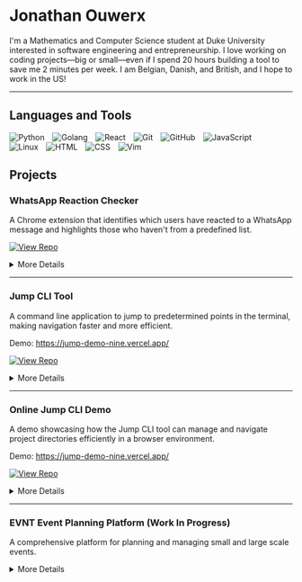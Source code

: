 # Jonathan Ouwerx

I'm a Mathematics and Computer Science student at Duke University interested in software engineering and entrepreneurship. I love working on coding projects—big or small—even if I spend 20 hours building a tool to save me 2 minutes per week. I am Belgian, Danish, and British, and I hope to work in the US!

---

## Languages and Tools

<p>
  <img alt="Python" width="30px" style="padding-right:10px;" src="https://cdn.jsdelivr.net/gh/devicons/devicon/icons/python/python-plain.svg" />
  <img alt="Golang" width="40px" style="padding-right:10px;" src="https://cdn.jsdelivr.net/gh/devicons/devicon@latest/icons/go/go-original-wordmark.svg" />
  <img alt="React" width="30px" style="padding-right:10px;" src="https://cdn.jsdelivr.net/gh/devicons/devicon/icons/react/react-original.svg" />
  <img alt="Git" width="30px" style="padding-right:10px;" src="https://cdn.jsdelivr.net/gh/devicons/devicon/icons/git/git-original.svg" />
  <img alt="GitHub" width="30px" style="padding-right:10px;" src="https://cdn.jsdelivr.net/gh/devicons/devicon/icons/github/github-original.svg" />
  <img alt="JavaScript" width="30px" style="padding-right:10px;" src="https://cdn.jsdelivr.net/gh/devicons/devicon/icons/javascript/javascript-plain.svg" />
  <img alt="Linux" width="30px" style="padding-right:10px;" src="https://cdn.jsdelivr.net/gh/devicons/devicon/icons/linux/linux-original.svg" />
  <img alt="HTML" width="30px" style="padding-right:10px;" src="https://cdn.jsdelivr.net/gh/devicons/devicon/icons/html5/html5-plain.svg" />
  <img alt="CSS" width="30px" style="padding-right:10px;" src="https://cdn.jsdelivr.net/gh/devicons/devicon/icons/css3/css3-plain.svg" />
  <img alt="Vim" width="30px" style="padding-right:10px;" src="https://cdn.jsdelivr.net/gh/devicons/devicon@latest/icons/vim/vim-original.svg" />
</p>


## Projects

### WhatsApp Reaction Checker 
A Chrome extension that identifies which users have reacted to a WhatsApp message and highlights those who haven't from a predefined list.

[![View Repo](https://img.shields.io/badge/View_Repo-blue?style=for-the-badge)](https://github.com/jonathanouwerx/whatsapp_extension)


<details>
<summary>More Details</summary> 
<br/>
  
#### Key Features
- **Toggle Extension**: Easily enable or disable the extension via a popup switch.  
- **Manage Name List**: Add, remove, and manage a list of names directly from the popup.  
- **Real-time Reaction Check**: Automatically scrolls through reactions and identifies missing names.  
- **Persistent State**: Saves and loads the extension state and name list across sessions.

#### Tech Stack
- **Languages**: JavaScript, HTML, CSS  
- **APIs**: Chrome Extensions API

#### Screenshots
<p>
    <img alt="WhatsApp Reaction Checker Screenshot Missing Names" height="400px" style="padding-right:10px;" src="./assets/missing_names.png" />
    <img alt="WhatsApp Reaction Checker Screenshot Popup" height="400px" style="padding-right:10px;" src="./assets/popup_thin.png" />
</p>

</details>

---

###  Jump CLI Tool
A command line application to jump to predetermined points in the terminal, making navigation faster and more efficient.

Demo: https://jump-demo-nine.vercel.app/

[![View Repo](https://img.shields.io/badge/View_Repo-blue?style=for-the-badge)](https://github.com/jonathanouwerx/jump)

<details>
<summary>More Details</summary>

#### Key Features
- **Add Destinations**: Easily add new destinations with the `jump add <name>` command.  
- **Navigate to Destinations**: Quickly navigate to preset directories using the `jump to <name>` command.  
- **List Destinations**: View all saved destinations with the `jump list` command.  
- **Remove Destinations**: Remove specific or all destinations using the `jump rm <name>` command.

#### Tech Stack
- **Language**: V  
- **Libraries**: cli, os, v.vmod

</details>

---

### Online Jump CLI Demo

A demo showcasing how the Jump CLI tool can manage and navigate project directories efficiently in a browser environment.

Demo: https://jump-demo-nine.vercel.app/

[![View Repo](https://img.shields.io/badge/View_Repo-blue?style=for-the-badge)](https://github.com/jonathanouwerx/jump-demo)

<details>
<summary>More Details</summary>

#### Key Features
- **List Jumps**: Display all available jump locations.  
- **Add Jumps**: Add new jump locations in the working directory.  
- **Navigate Jumps**: Open directories in VS Code using jump commands.  
- **Remove Jumps**: Delete existing jump locations.

#### Tech Stack
- **Languages**: TypeScript  
- **Frameworks**: React, Vite  
- **APIs**: Wouter (for routing), xterm.js (for terminal emulation)

</details>    
   
---

### EVNT Event Planning Platform (Work In Progress)
A comprehensive platform for planning and managing small and large scale events.

<!-- [![View Repo](https://img.shields.io/badge/View_Repo-blue?style=for-the-badge)](https://github.com/jonathanouwerx/WhatsAppReactionChecker) -->

<details>
<summary>More Details</summary>

#### Key Features
- **Event Creation**: Create and customize events with details, dates, and locations.
- **Group Organization**: Users are organized by group to streamline event management.
- **Payment Processing**: Integrated payment processing for event tickets and merchandise.
- **Event Analytics**: Track event attendance, revenue, and other metrics for analysis.

#### Tech Stack
- **Frontend**: React, React Native, Expo, Styled-Components
- **Backend**: Node.js, Express
- **Database**: Prisma, PostgreSQL

#### Screenshots
<p>
    <img alt="EVNT Image 1" height="400px" style="padding-right:10px;" src="./assets/evnt1.png" />
    <img alt="EVNT Image 2" height="400px" style="padding-right:10px;" src="./assets/evnt2.png" />
    <img alt="EVNT Image 4" height="400px" style="padding-right:10px;" src="./assets/evnt4.png" />
</p>

</details>

